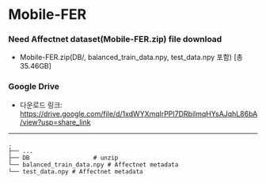 # Mobile-FER

### Need Affectnet dataset(Mobile-FER.zip) file download
- Mobile-FER.zip(DB/, balanced_train_data.npy, test_data.npy 포함) [총 35.46GB]

### Google Drive 
- 다운로드 링크: https://drive.google.com/file/d/1xdWYXmqlrPPI7DRbilmqHYsAJqhL86bA/view?usp=share_link

---


    .
    ├── ...
    ├── DB                  # unzip
    └── balanced_train_data.npy # Affectnet metadata
    └── test_data.npy # Affectnet metadata

